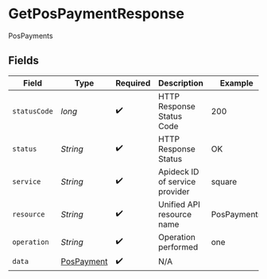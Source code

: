 # GetPosPaymentResponse

PosPayments


## Fields

| Field                                               | Type                                                | Required                                            | Description                                         | Example                                             |
| --------------------------------------------------- | --------------------------------------------------- | --------------------------------------------------- | --------------------------------------------------- | --------------------------------------------------- |
| `statusCode`                                        | *long*                                              | :heavy_check_mark:                                  | HTTP Response Status Code                           | 200                                                 |
| `status`                                            | *String*                                            | :heavy_check_mark:                                  | HTTP Response Status                                | OK                                                  |
| `service`                                           | *String*                                            | :heavy_check_mark:                                  | Apideck ID of service provider                      | square                                              |
| `resource`                                          | *String*                                            | :heavy_check_mark:                                  | Unified API resource name                           | PosPayments                                         |
| `operation`                                         | *String*                                            | :heavy_check_mark:                                  | Operation performed                                 | one                                                 |
| `data`                                              | [PosPayment](../../models/components/PosPayment.md) | :heavy_check_mark:                                  | N/A                                                 |                                                     |